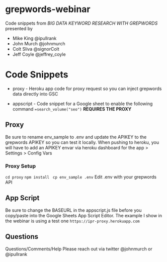 # grepwords-webinar
Code snippets from *BIG DATA KEYWORD RESEARCH WITH GREPWORDS* presented by
* Mike King @ipullrank
* John Murch @johnmurch
* Colt Sliva @signorColt
* Jeff Coyle @jeffrey_coyle

# Code Snippets

* proxy - Heroku app code for proxy request so you can inject grepwords data directly into GSC

* appscript - Code snippet for a Google sheet to enable the following command
```=search_volume("seo")```
**REQUIRES THE PROXY**

## Proxy
Be sure to rename env_sample to .env and update the APIKEY to the grepwords APIKEY so you can test it locally. When pushing to heroku, you will have to add an APIKEY envar via heroku dashboard for the app > Settings > Config Vars

### Proxy Setup

``` cd proxy ```
``` npm install ```
``` cp env_sample .env```
Edit .env with your grepwords API


## App Script
Be sure to change the BASEURL in the appscript.js file before you copy/paste into the Google Sheets App Script Editor. The example I show in the webinar is using a test one
 ```https://ipr-proxy.herokuapp.com```

## Questions

Questions/Comments/Help
Please reach out via twitter @johnmurch or @ipullrank